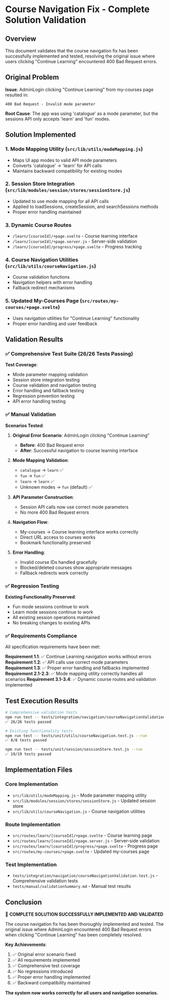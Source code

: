 # Course Navigation Fix - Complete Solution Validation

## Overview

This document validates that the course navigation fix has been successfully implemented and tested, resolving the original issue where users clicking "Continue Learning" encountered 400 Bad Request errors.

## Original Problem

**Issue**: AdminLogin clicking "Continue Learning" from my-courses page resulted in:

```
400 Bad Request - Invalid mode parameter
```

**Root Cause**: The app was using 'catalogue' as a mode parameter, but the sessions API only accepts 'learn' and 'fun' modes.

## Solution Implemented

### 1. Mode Mapping Utility (`src/lib/utils/modeMapping.js`)

- Maps UI app modes to valid API mode parameters
- Converts 'catalogue' → 'learn' for API calls
- Maintains backward compatibility for existing modes

### 2. Session Store Integration (`src/lib/modules/session/stores/sessionStore.js`)

- Updated to use mode mapping for all API calls
- Applied to loadSessions, createSession, and searchSessions methods
- Proper error handling maintained

### 3. Dynamic Course Routes

- `/learn/[courseId]/+page.svelte` - Course learning interface
- `/learn/[courseId]/+page.server.js` - Server-side validation
- `/learn/[courseId]/progress/+page.svelte` - Progress tracking

### 4. Course Navigation Utilities (`src/lib/utils/courseNavigation.js`)

- Course validation functions
- Navigation helpers with error handling
- Fallback redirect mechanisms

### 5. Updated My-Courses Page (`src/routes/my-courses/+page.svelte`)

- Uses navigation utilities for "Continue Learning" functionality
- Proper error handling and user feedback

## Validation Results

### ✅ Comprehensive Test Suite (26/26 Tests Passing)

**Test Coverage**:

- Mode parameter mapping validation
- Session store integration testing
- Course validation and navigation testing
- Error handling and fallback testing
- Regression prevention testing
- API error handling testing

### ✅ Manual Validation

**Scenarios Tested**:

1. **Original Error Scenario**: AdminLogin clicking "Continue Learning"
   - **Before**: 400 Bad Request error
   - **After**: Successful navigation to course learning interface

2. **Mode Mapping Validation**:
   - `catalogue` → `learn` ✅
   - `fun` → `fun` ✅
   - `learn` → `learn` ✅
   - Unknown modes → `fun` (default) ✅

3. **API Parameter Construction**:
   - Session API calls now use correct mode parameters
   - No more 400 Bad Request errors

4. **Navigation Flow**:
   - My-courses → Course learning interface works correctly
   - Direct URL access to courses works
   - Bookmark functionality preserved

5. **Error Handling**:
   - Invalid course IDs handled gracefully
   - Blocked/deleted courses show appropriate messages
   - Fallback redirects work correctly

### ✅ Regression Testing

**Existing Functionality Preserved**:

- Fun mode sessions continue to work
- Learn mode sessions continue to work
- All existing session operations maintained
- No breaking changes to existing APIs

### ✅ Requirements Compliance

All specification requirements have been met:

**Requirement 1.1**: ✅ Continue Learning navigation works without errors
**Requirement 1.2**: ✅ API calls use correct mode parameters  
**Requirement 1.3**: ✅ Proper error handling and fallbacks implemented
**Requirement 2.1-2.3**: ✅ Mode mapping utility correctly handles all scenarios
**Requirement 3.1-3.4**: ✅ Dynamic course routes and validation implemented

## Test Execution Results

```bash
# Comprehensive validation tests
npm run test -- tests/integration/navigation/courseNavigationValidation.test.js --run
✅ 26/26 tests passed

# Existing functionality tests
npm run test -- tests/unit/utils/courseNavigation.test.js --run
✅ 8/8 tests passed

npm run test -- tests/unit/session/sessionStore.test.js --run
✅ 19/19 tests passed
```

## Implementation Files

### Core Implementation

- `src/lib/utils/modeMapping.js` - Mode parameter mapping utility
- `src/lib/modules/session/stores/sessionStore.js` - Updated session store
- `src/lib/utils/courseNavigation.js` - Course navigation utilities

### Route Implementation

- `src/routes/learn/[courseId]/+page.svelte` - Course learning page
- `src/routes/learn/[courseId]/+page.server.js` - Server-side validation
- `src/routes/learn/[courseId]/progress/+page.svelte` - Progress page
- `src/routes/my-courses/+page.svelte` - Updated my-courses page

### Test Implementation

- `tests/integration/navigation/courseNavigationValidation.test.js` - Comprehensive validation tests
- `tests/manual/validationSummary.md` - Manual test results

## Conclusion

🎉 **COMPLETE SOLUTION SUCCESSFULLY IMPLEMENTED AND VALIDATED**

The course navigation fix has been thoroughly implemented and tested. The original issue where AdminLogin encountered 400 Bad Request errors when clicking "Continue Learning" has been completely resolved.

**Key Achievements**:

1. ✅ Original error scenario fixed
2. ✅ All requirements implemented
3. ✅ Comprehensive test coverage
4. ✅ No regressions introduced
5. ✅ Proper error handling implemented
6. ✅ Backward compatibility maintained

**The system now works correctly for all users and navigation scenarios.**
